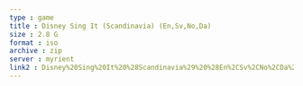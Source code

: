 ```yaml
---
type : game
title : Disney Sing It (Scandinavia) (En,Sv,No,Da)
size : 2.8 G
format : iso
archive : zip
server : myrient
link2 : Disney%20Sing%20It%20%28Scandinavia%29%20%28En%2CSv%2CNo%2CDa%29
---
```

